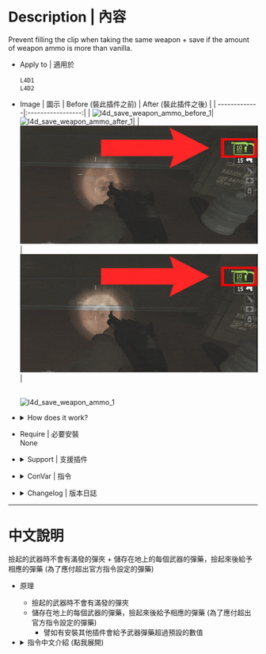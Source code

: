 # Description | 內容
Prevent filling the clip when taking the same weapon + save if the amount of weapon ammo is more than vanilla.

* Apply to | 適用於
	```
	L4D1
	L4D2
	```

* Image | 圖示
	| Before (裝此插件之前)  			| After (裝此插件之後) |
	| -------------|:-----------------:|
	| ![l4d_save_weapon_ammo_before_1](image/l4d_save_weapon_ammo_before_1.gif)|![l4d_save_weapon_ammo_after_1](image/l4d_save_weapon_ammo_after_1.gif)|
	| ![l4d_save_weapon_ammo_before_2](image/l4d_save_weapon_ammo_before_2.gif)|![l4d_save_weapon_ammo_after_2](image/l4d_save_weapon_ammo_after_2.gif)|

    <br/>![l4d_save_weapon_ammo_1](image/l4d_save_weapon_ammo_1.gif)

* <details><summary>How does it work?</summary>

	* Prevent filling the clip when taking the same weapon.
	* Save if the amount of weapon ammo is more than vanilla.
		* For example: Other plugin gives weapon ammo more than default
</details>

* Require | 必要安裝
<br/>None

* <details><summary>Support | 支援插件</summary>

	1. [Reserve (Ammo) Control](https://forums.alliedmods.net/showthread.php?t=334274): Individually control weapons's reserve counts independent of the ammo_* cvars.
		* 設置每一種武器的後備子彈
	2. [l4d2_weapon_csgo_reload](/l4d2_weapon_csgo_reload): Quickswitch Reloading like CS2 in L4D2
		* 將武器改成現代遊戲的裝子彈機制 (仿CS2切槍裝彈設定)
</details>

* <details><summary>ConVar | 指令</summary>

	* cfg/sourcemod/l4d_save_weapon_ammo.cfg
		```php
		// 0=Plugin off, 1=Plugin on.
		l4d_save_weapon_ammo_enable "1"

		// If 1, Fix picking up same weapons filling the clip
		l4d_save_weapon_ammo_fix_1 "1"

		// If 1, save if the amount of weapon ammo is more than vanilla
		l4d_save_weapon_ammo_fix_2 "1"
		```
</details>

* <details><summary>Changelog | 版本日誌</summary>

	* v1.0 (2025-2-15)
		* Initial Release
</details>

- - - -
# 中文說明
撿起的武器時不會有滿發的彈夾 + 儲存在地上的每個武器的彈藥，撿起來後給予相應的彈藥 (為了應付超出官方指令設定的彈藥)

* 原理
	* 撿起的武器時不會有滿發的彈夾
	* 儲存在地上的每個武器的彈藥，撿起來後給予相應的彈藥 (為了應付超出官方指令設定的彈藥)
		* 譬如有安裝其他插件會給予武器彈藥超過預設的數值

* <details><summary>指令中文介紹 (點我展開)</summary>

	* cfg/sourcemod/l4d_save_weapon_ammo.cfg
		```php
		// 0=關閉插件, 1=啟動插件
		l4d_save_weapon_ammo_enable "1"

		// 為1時，撿起的武器時不會有滿發的彈夾
		l4d_save_weapon_ammo_fix_1 "1"

		// 為1時，儲存在地上的每個武器的彈藥，撿起來後給予相應的彈藥 (為了應付超出官方指令設定的彈藥)
		l4d_save_weapon_ammo_fix_2 "1"
		```
</details>